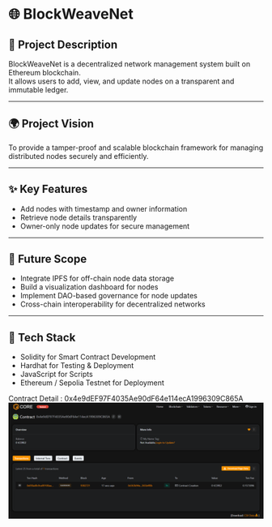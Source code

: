 # 🌐 BlockWeaveNet

## 📘 Project Description
BlockWeaveNet is a decentralized network management system built on Ethereum blockchain.  
It allows users to add, view, and update nodes on a transparent and immutable ledger.

---

## 🌍 Project Vision
To provide a tamper-proof and scalable blockchain framework for managing distributed nodes securely and efficiently.

---

## ✨ Key Features
- Add nodes with timestamp and owner information  
- Retrieve node details transparently  
- Owner-only node updates for secure management  

---

## 🚀 Future Scope
- Integrate IPFS for off-chain node data storage  
- Build a visualization dashboard for nodes  
- Implement DAO-based governance for node updates  
- Cross-chain interoperability for decentralized networks  

---

## 🧩 Tech Stack
- Solidity for Smart Contract Development  
- Hardhat for Testing & Deployment  
- JavaScript for Scripts  
- Ethereum / Sepolia Testnet for Deployment  


Contract Detail : 0x4e9dEF97F4035Ae90dF64e114ecA1996309C865A
![alt text](image.png)